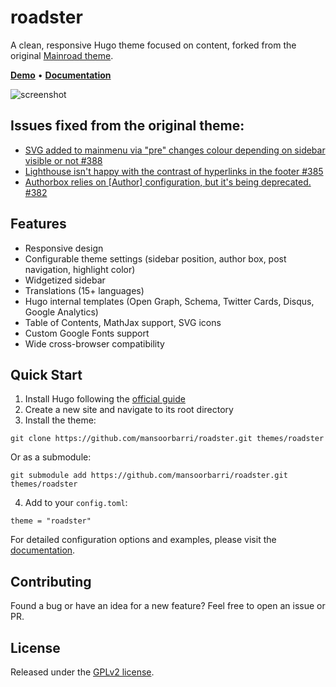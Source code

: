 # roadster

A clean, responsive Hugo theme focused on content, forked from the original [Mainroad theme](https://github.com/mansoorbarri/roadster).

**[Demo](https://roadster-hugo.pages.dev/)** • **[Documentation](https://roadster-hugo.pages.dev//docs/)**

![screenshot](https://raw.githubusercontent.com/mansoorbarri/roadster/master/images/screenshot.png)

## Issues fixed from the original theme: 
- [SVG added to mainmenu via "pre" changes colour depending on sidebar visible or not #388](https://github.com/mansoorbarri/roadster/issues/388)
- [ Lighthouse isn't happy with the contrast of hyperlinks in the footer #385 ](https://github.com/mansoorbarri/roadster/issues/385)
- [ Authorbox relies on [Author] configuration, but it's being deprecated. #382 ](https://github.com/mansoorbarri/roadster/issues/382)

## Features

+ Responsive design
+ Configurable theme settings (sidebar position, author box, post navigation, highlight color)
+ Widgetized sidebar
+ Translations (15+ languages)
+ Hugo internal templates (Open Graph, Schema, Twitter Cards, Disqus, Google Analytics)
+ Table of Contents, MathJax support, SVG icons
+ Custom Google Fonts support
+ Wide cross-browser compatibility

## Quick Start

1. Install Hugo following the [official guide](https://gohugo.io/getting-started/quick-start/#step-1-install-hugo)
2. Create a new site and navigate to its root directory
3. Install the theme:
```
git clone https://github.com/mansoorbarri/roadster.git themes/roadster
```
Or as a submodule:
```
git submodule add https://github.com/mansoorbarri/roadster.git themes/roadster
```
4. Add to your `config.toml`:
```
theme = "roadster"
```

For detailed configuration options and examples, please visit the [documentation](https://roadster-hugo.pages.dev//docs/).

## Contributing

Found a bug or have an idea for a new feature? Feel free to open an issue or PR. 

## License

Released under the [GPLv2 license](https://github.com/mansoorbarri/roadster/blob/master/LICENSE.md).
